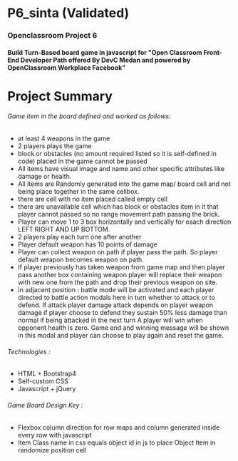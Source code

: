 # P6_sinta (Validated)
### Openclassroom Project 6 
#### Build Turn-Based board game in javascript for "Open Classroom Front-End Developer Path offered By DevC Medan and powered by OpenClassroom Workplace Facebook"

# Project Summary 
###### Game item in the board defined and worked as follows:
- at least 4 weapons in the game
- 2 players plays the game
- block or obstacles (no amount required listed so it is self-defined in code) placed in the game cannot be passed
- All items have visual image and name and other specific attributes like damage or health. 
- All items are Randomly generated into the game map/ board cell and not being place together in the same cellbox.
- there are cell with no item placed called empty cell
- there are unavailable cell which has block or obstacles item in it that player cannot passed so no range movement path passing the brick.
- Player can move 1  to 3 box horizontally and vertically for eaach direction LEFT RIGHT AND UP BOTTOM. 
- 2 players play each turn one after another
- Player default weapon has 10 points of damage
- Player can collect weapon on path if player pass the path. So player default weapon becomes weapon on path. 
- If player previously has taken weapon from game map and then player pass another box containing weapon player will replace their weapon with new one from the path and drop their previous weapon on site.
- In adjacent position : battle mode will be activated and each player directed to battle action modals here in turn whether to attack or to defend. If attack player damage attack depends on player weapon damage if player choose to defend they sustain 50% less damage than normal if being attacked in the next turn
A player will win when opponent health is zero. Game end and winning message will be shown in this modal and player can choose to play again and reset the game.

###### Technologies : 
- HTML + Bootstrap4
- Self-custom CSS 
- Javascript + jQuery

###### Game Board Design Key :
- Flexbox column direction for row maps and column generated inside every row with javascript
- Item Class name in css equals object id in js to place Object Item in randomize position cell
